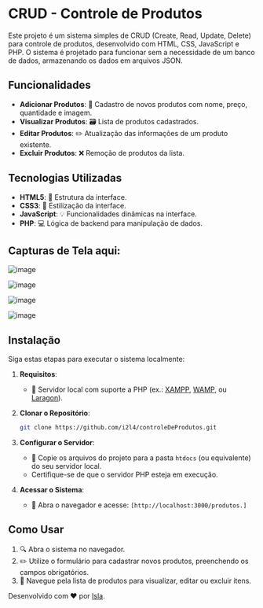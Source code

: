 # CRUD - Controle de Produtos

Este projeto é um sistema simples de CRUD (Create, Read, Update, Delete) para controle de produtos, desenvolvido com HTML, CSS, JavaScript e PHP. O sistema é projetado para funcionar sem a necessidade de um banco de dados, armazenando os dados em arquivos JSON.

## Funcionalidades
- **Adicionar Produtos**: 📝 Cadastro de novos produtos com nome, preço, quantidade e imagem.
- **Visualizar Produtos**: 🗃️ Lista de produtos cadastrados.
- **Editar Produtos**: ✏️ Atualização das informações de um produto existente.
- **Excluir Produtos**: ❌ Remoção de produtos da lista.

## Tecnologias Utilizadas
- **HTML5**: 🔖 Estrutura da interface.
- **CSS3**: 🌈 Estilização da interface.
- **JavaScript**: 💡 Funcionalidades dinâmicas na interface.
- **PHP**: 💻 Lógica de backend para manipulação de dados.

## Capturas de Tela aqui:
![image](https://github.com/user-attachments/assets/30c37d07-b979-4fab-b432-e76ebde1c26f)


![image](https://github.com/user-attachments/assets/74742ed7-9e5f-41ed-98c7-1bba2714c1d7)


![image](https://github.com/user-attachments/assets/151c0916-3961-4f71-9d2d-6ecd4ad66981)


![image](https://github.com/user-attachments/assets/fad4b1ed-1b27-4722-8de7-665e5a0b8cf5)




## Instalação
Siga estas etapas para executar o sistema localmente:

1. **Requisitos**:
   - 🚀 Servidor local com suporte a PHP (ex.: [XAMPP](https://www.apachefriends.org/), [WAMP](https://www.wampserver.com/), ou [Laragon](https://laragon.org/)).

2. **Clonar o Repositório**:
   ```bash
   git clone https://github.com/i2l4/controleDeProdutos.git
   ```

3. **Configurar o Servidor**:
   - 🔧 Copie os arquivos do projeto para a pasta `htdocs` (ou equivalente) do seu servidor local.
   - Certifique-se de que o servidor PHP esteja em execução.

4. **Acessar o Sistema**:
   - 🔗 Abra o navegador e acesse: `[http://localhost:3000/produtos.]`

## Como Usar
1. 🔍 Abra o sistema no navegador.
2. ✏️ Utilize o formulário para cadastrar novos produtos, preenchendo os campos obrigatórios.
3. 🔄 Navegue pela lista de produtos para visualizar, editar ou excluir itens.


Desenvolvido com ❤ por [Isla](https://github.com/i2l4).

